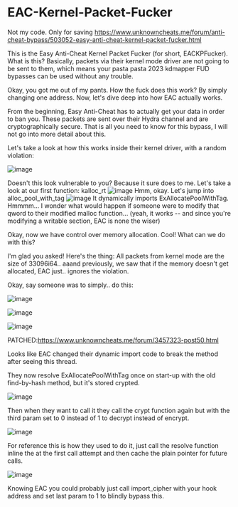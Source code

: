 # EAC-Kernel-Packet-Fucker
Not my code. Only for saving
https://www.unknowncheats.me/forum/anti-cheat-bypass/503052-easy-anti-cheat-kernel-packet-fucker.html


This is the Easy Anti-Cheat Kernel Packet Fucker (for short, EACKPFucker).
What is this? Basically, packets via their kernel mode driver are not going to be sent to them, which means your pasta pasta 2023 kdmapper FUD bypasses can be used without any trouble.

Okay, you got me out of my pants. How the fuck does this work?
By simply changing one address. Now, let's dive deep into how EAC actually works.

From the beginning, Easy Anti-Cheat has to actually get your data in order to ban you. These packets are sent over their Hydra channel and are cryptographically secure. That is all you need to know for this bypass, I will not go into more detail about this.

Let's take a look at how this works inside their kernel driver, with a random violation:

![image](https://user-images.githubusercontent.com/13917777/173832205-99154956-9186-4edd-a9a0-654384856299.png)

Doesn't this look vulnerable to you? Because it sure does to me.
Let's take a look at our first function: kalloc_rt
![image](https://user-images.githubusercontent.com/13917777/173832254-ecdf64c9-2524-4248-9810-305dba0573a3.png)
Hmm, okay. Let's jump into alloc_pool_with_tag
![image](https://user-images.githubusercontent.com/13917777/173832337-8fb57475-8e45-478b-8390-f31d1b51868e.png)
It dynamically imports ExAllocatePoolWithTag. Hmmmm... I wonder what would happen if someone were to modify that qword to their modified malloc function... (yeah, it works -- and since you're modifying a writable section, EAC is none the wiser)

Okay, now we have control over memory allocation. Cool! What can we do with this?

I'm glad you asked! Here's the thing: All packets from kernel mode are the size of 33096i64.. aaand previously, we saw that if the memory doesn't get allocated, EAC just.. ignores the violation.

Okay, say someone was to simply.. do this:

![image](https://user-images.githubusercontent.com/13917777/173832960-7e26cb65-5752-4a6c-9e04-a31075f9382d.png)

![image](https://user-images.githubusercontent.com/13917777/173832390-4483329e-0a5a-45a6-90d7-49b203f4677b.png)

![image](https://user-images.githubusercontent.com/13917777/173832413-ec97bc29-0dc2-40dd-b3e6-c4d9f3480bdd.png)



PATCHED:https://www.unknowncheats.me/forum/3457323-post50.html


Looks like EAC changed their dynamic import code to break the method after seeing this thread.

They now resolve ExAllocatePoolWithTag once on start-up with the old find-by-hash method, but it's stored crypted.

![image](https://user-images.githubusercontent.com/13917777/174869973-c5d67744-8c3b-4b87-86e4-b70dd5dadd24.png)

Then when they want to call it they call the crypt function again but with the third param set to 0 instead of 1 to decrypt instead of encrypt.

![image](https://user-images.githubusercontent.com/13917777/174870014-975f7dbf-90c3-4af3-80fa-8f61e72e15ec.png)

For reference this is how they used to do it, just call the resolve function inline the at the first call attempt and then cache the plain pointer for future calls.

![image](https://user-images.githubusercontent.com/13917777/174870062-2f0fa0a1-5dc4-4b5d-87ff-3f57906f9a2b.png)

Knowing EAC you could probably just call import_cipher with your hook address and set last param to 1 to blindly bypass this.
